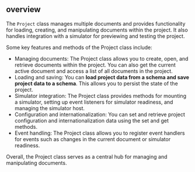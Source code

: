 ## overview

The `Project` class manages multiple documents and provides functionality for loading, creating, and manipulating documents within the project. It also handles integration with a simulator for previewing and testing the project.

Some key features and methods of the Project class include:

* Managing documents: The Project class allows you to create, open, and retrieve documents within the project. You can also get the current active document and access a list of all documents in the project.
* Loading and saving: You can **load project data from a schema and save project data to a schema**. This allows you to persist the state of the project.
* Simulator integration: The Project class provides methods for mounting a simulator, setting up event listeners for simulator readiness, and managing the simulator host.
* Configuration and internationalization: You can set and retrieve project configuration and internationalization data using the set and get methods.
* Event handling: The Project class allows you to register event handlers for events such as changes in the current document or simulator readiness.

Overall, the Project class serves as a central hub for managing and manipulating documents.
